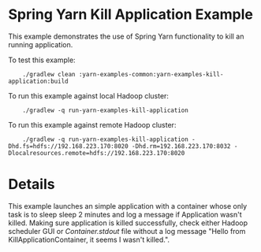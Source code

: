 Spring Yarn Kill Application Example
====================================

This example demonstrates the use of Spring Yarn functionality to
kill an running application.

To test this example:

		./gradlew clean :yarn-examples-common:yarn-examples-kill-application:build

To run this example against local Hadoop cluster:

		./gradlew -q run-yarn-examples-kill-application

To run this example against remote Hadoop cluster:

		./gradlew -q run-yarn-examples-kill-application -Dhd.fs=hdfs://192.168.223.170:8020 -Dhd.rm=192.168.223.170:8032 -Dlocalresources.remote=hdfs://192.168.223.170:8020

# Details

This example launches an simple application with a container whose only task
is to sleep sleep 2 minutes and log a message if Application wasn't killed.
Making sure application is killed successfully, check either Hadoop scheduler GUI
or *Container.stdout* file without a log message
"Hello from KillApplicationContainer, it seems I wasn't killed.".
